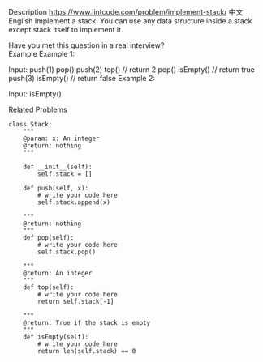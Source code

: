 Description
https://www.lintcode.com/problem/implement-stack/
中文
English
Implement a stack. You can use any data structure inside a stack except stack itself to implement it.

Have you met this question in a real interview?  
Example
Example 1:

Input:
push(1)
pop()
push(2)
top()  // return 2
pop()
isEmpty() // return true
push(3)
isEmpty() // return false
Example 2:

Input:
isEmpty()

Related Problems

```
class Stack:
    """
    @param: x: An integer
    @return: nothing
    """
    
    def __init__(self):
        self.stack = []
        
    def push(self, x):
        # write your code here
        self.stack.append(x)

    """
    @return: nothing
    """
    def pop(self):
        # write your code here
        self.stack.pop()

    """
    @return: An integer
    """
    def top(self):
        # write your code here
        return self.stack[-1]

    """
    @return: True if the stack is empty
    """
    def isEmpty(self):
        # write your code here
        return len(self.stack) == 0
```
